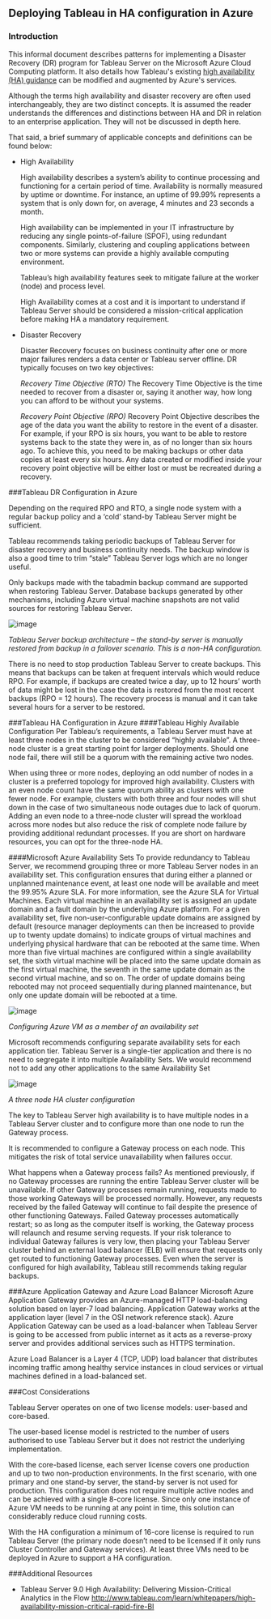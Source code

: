 ## Deploying Tableau in HA configuration in Azure
### Introduction
This informal document describes patterns for implementing a Disaster Recovery (DR) program for Tableau Server on the Microsoft Azure Cloud Computing platform. It also details how Tableau's existing [high availability (HA) guidance](https://onlinehelp.tableau.com/v10.0/server/en-us/help.htm#distrib_ha_intro.htm) can be modified and augmented by Azure's services.

Although the terms high availability and disaster recovery are often used interchangeably, they are two distinct concepts. It is assumed the reader understands the differences and distinctions between HA and DR in relation to an enterprise application. They will not be discussed in depth here.

That said, a brief summary of applicable concepts and definitions can be found below:

- High Availability

   High availability describes a system’s ability to continue processing and functioning for a certain period of time. Availability is normally measured by uptime or downtime. For instance, an uptime of 99.99% represents a system that is only down for, on average, 4 minutes and 23 seconds a month.

   High availability can be implemented in your IT infrastructure by reducing any single points-of-failure (SPOF), using redundant components. Similarly, clustering and coupling applications between two or more systems can provide a highly available computing environment.

   Tableau’s high availability features seek to mitigate failure at the worker (node) and process level.
   
   High Availability comes at a cost and it is important to understand if Tableau Server should be considered a mission-critical application before making HA a mandatory requirement.

- Disaster Recovery

   Disaster Recovery focuses on business continuity after one or more major failures renders a data center or Tableau server offline. DR typically focuses on two key objectives:

   *Recovery Time Objective (RTO)* The Recovery Time Objective is the time needed to recover from a disaster or, saying it another way, how long you can afford to be without your systems.

   *Recovery Point Objective (RPO)* Recovery Point Objective describes the age of the data you want the ability to restore in the event of a disaster. For example, if your RPO is six hours, you want to be able to restore systems back to the state they were in, as of no longer than six hours ago. To achieve this, you need to be making backups or other data copies at least every six hours. Any data created or modified inside your recovery point objective will be either lost or must be recreated during a recovery.

###Tableau DR Configuration in Azure

Depending on the required RPO and RTO, a single node system with a regular backup policy and a ‘cold’ stand-by Tableau Server might be sufficient.

Tableau recommends taking periodic backups of Tableau Server for disaster recovery and business continuity needs. The backup window is also a good time to trim “stale” Tableau Server logs which are no longer useful.

Only backups made with the tabadmin backup command are supported when restoring Tableau Server. Database backups generated by other mechanisms, including Azure virtual machine snapshots are not valid sources for restoring Tableau Server.

![image](https://cloud.githubusercontent.com/assets/9513594/18582965/ce61ec02-7bff-11e6-83e6-7c0ac49c9620.png)

*Tableau Server backup architecture – the stand-by server is manually restored from backup in a failover scenario. This is a non-HA configuration.*

There is no need to stop production Tableau Server to create backups. This means that backups can be taken at frequent intervals which would reduce RPO. For example, if backups are created twice a day, up to 12 hours’ worth of data might be lost in the case the data is restored from the most recent backups (RPO = 12 hours). The recovery process is manual and it can take several hours for a server to be restored.

###Tableau HA Configuration in Azure
####Tableau Highly Available Configuration
Per Tableau’s requirements, a Tableau Server must have at least three nodes in the cluster to be considered “highly available”. A three-node cluster is a great starting point for larger deployments. Should one node fail, there will still be a quorum with the remaining active two nodes.

When using three or more nodes, deploying an odd number of nodes in a cluster is a preferred topology for improved high availability. Clusters with an even node count have the same quorum ability as clusters with one fewer node. For example, clusters with both three and four nodes will shut down in the case of two simultaneous node outages due to lack of quorum. Adding an even node to a three-node cluster will spread the workload across more nodes but also reduce the risk of complete node failure by providing additional redundant processes. If you are short on hardware resources, you can opt for the three-node HA.

####Microsoft Azure Availability Sets
To provide redundancy to Tableau Server, we recommend grouping three or more Tableau Server nodes in an availability set. This configuration ensures that during either a planned or unplanned maintenance event, at least one node will be available and meet the 99.95% Azure SLA. For more information, see the Azure SLA for Virtual Machines. Each virtual machine in an availability set is assigned an update domain and a fault domain by the underlying Azure platform. For a given availability set, five non-user-configurable update domains are assigned by default (resource manager deployments can then be increased to provide up to twenty update domains) to indicate groups of virtual machines and underlying physical hardware that can be rebooted at the same time. When more than five virtual machines are configured within a single availability set, the sixth virtual machine will be placed into the same update domain as the first virtual machine, the seventh in the same update domain as the second virtual machine, and so on. The order of update domains being rebooted may not proceed sequentially during planned maintenance, but only one update domain will be rebooted at a time.

![image](https://cloud.githubusercontent.com/assets/9513594/18582905/5ca90a00-7bff-11e6-923f-28487a400803.png)

*Configuring Azure VM as a member of an availability set*

Microsoft recommends configuring separate availability sets for each application tier. Tableau Server is a single-tier application and there is no need to segregate it into multiple Availability Sets. We would recommend not to add any other applications to the same Availability Set

![image](https://cloud.githubusercontent.com/assets/9513594/18583016/17971b9a-7c00-11e6-8c5d-c235590db344.png)

*A three node HA cluster configuration*

The key to Tableau Server high availability is to have multiple nodes in a Tableau Server cluster and to configure more than one node to run the Gateway process.

It is recommended to configure a Gateway process on each node. This mitigates the risk of total service unavailability when failures occur.

What happens when a Gateway process fails? As mentioned previously, if no Gateway processes are running the entire Tableau Server cluster will be unavailable. If other Gateway processes remain running, requests made to those working Gateways will be processed normally. However, any requests received by the failed Gateway will continue to fail despite the presence of other functioning Gateways. Failed Gateway processes automatically restart; so as long as the computer itself is working, the Gateway process will relaunch and resume serving requests. If your risk tolerance to individual Gateway failures is very low, then placing your Tableau Server cluster behind an external load balancer (ELB) will ensure that requests only get routed to functioning Gateway processes. Even when the server is configured for high availability, Tableau still recommends taking regular backups.

###Azure Application Gateway and Azure Load Balancer
Microsoft Azure Application Gateway provides an Azure-managed HTTP load-balancing solution based on layer-7 load balancing. Application Gateway works at the application layer (level 7 in the OSI network reference stack). Azure Application Gateway can be used as a load-balancer when Tableau Server is going to be accessed from public internet as it acts as a reverse-proxy server and provides additional services such as HTTPS termination.

Azure Load Balancer is a Layer 4 (TCP, UDP) load balancer that distributes incoming traffic among healthy service instances in cloud services or virtual machines defined in a load-balanced set.

###Cost Considerations

Tableau Server operates on one of two license models: user-based and core-based.

The user-based license model is restricted to the number of users authorised to use Tableau Server but it does not restrict the underlying implementation.

With the core-based license, each server license covers one production and up to two non-production environments. In the first scenario, with one primary and one stand-by server, the stand-by server is not used for production. This configuration does not require multiple active nodes and can be achieved with a single 8-core license. Since only one instance of Azure VM needs to be running at any point in time, this solution can considerably reduce cloud running costs.

With the HA configuration a minimum of 16-core license is required to run Tableau Server (the primary node doesn’t need to be licensed if it only runs Cluster Controller and Gateway services). At least three VMs need to be deployed in Azure to support a HA configuration.

###Additional Resources

- Tableau Server 9.0 High Availability: Delivering Mission-Critical Analytics in the Flow
   http://www.tableau.com/learn/whitepapers/high-availability-mission-critical-rapid-fire-BI
